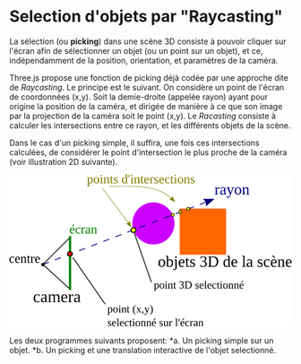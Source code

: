 # Selection d'objets par "Raycasting"

La sélection (ou __picking__) dans une scène 3D consiste à pouvoir cliquer sur l'écran afin de sélectionner un objet (ou un point sur un objet), et ce, indépendamment de la position, orientation, et paramètres de la caméra.

Three.js propose une fonction de picking déjà codée par une approche dite de _Raycasting_.
Le principe est le suivant. On considère un point de l'écran de coordonnées (x,y). Soit la demie-droite (appelée rayon) ayant pour origine la position de la caméra, et dirigée de manière à ce que son image par la projection de la caméra soit le point (x,y).
Le _Racasting_ consiste à calculer les intersections entre ce rayon, et les différents objets de la scène.

Dans le cas d'un picking simple, il suffira, une fois ces intersections calculées, de considérer le point d'intersection le plus proche de la caméra (voir illustration 2D suivante).

![Illustration du picking](pictures/raycasting.png)

Les deux programmes suivants proposent:
*a. Un picking simple sur un objet.
*b. Un picking et une translation interactive de l'objet selectionné.
